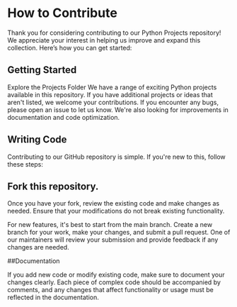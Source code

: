 # How to Contribute

Thank you for considering contributing to our Python Projects repository! We appreciate your interest in helping us improve and expand this collection. Here’s how you can get started:

## Getting Started

Explore the Projects Folder
We have a range of exciting Python projects available in this repository. If you have additional projects or ideas that aren't listed, we welcome your contributions. If you encounter any bugs, please open an issue to let us know. We're also looking for improvements in documentation and code optimization.

## Writing Code

Contributing to our GitHub repository is simple. If you're new to this, follow these steps:

## Fork this repository.

Once you have your fork, review the existing code and make changes as needed. Ensure that your modifications do not break existing functionality.

For new features, it's best to start from the main branch. Create a new branch for your work, make your changes, and submit a pull request. One of our maintainers will review your submission and provide feedback if any changes are needed.

##Documentation

If you add new code or modify existing code, make sure to document your changes clearly. Each piece of complex code should be accompanied by comments, and any changes that affect functionality or usage must be reflected in the documentation.